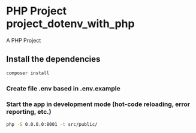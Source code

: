 # PHP Project project_dotenv_with_php

A PHP Project

## Install the dependencies

```bash
composer install
```

### Create file .env based in .env.example

### Start the app in development mode (hot-code reloading, error reporting, etc.)

```bash
php -S 0.0.0.0:8001 -t src/public/
```
